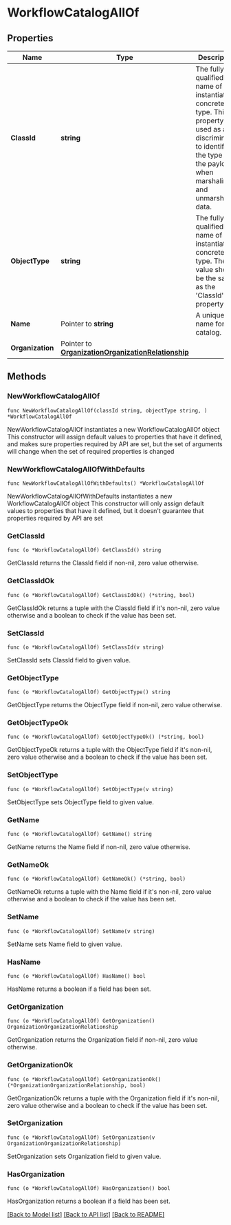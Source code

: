 # WorkflowCatalogAllOf

## Properties

Name | Type | Description | Notes
------------ | ------------- | ------------- | -------------
**ClassId** | **string** | The fully-qualified name of the instantiated, concrete type. This property is used as a discriminator to identify the type of the payload when marshaling and unmarshaling data. | [default to "workflow.Catalog"]
**ObjectType** | **string** | The fully-qualified name of the instantiated, concrete type. The value should be the same as the &#39;ClassId&#39; property. | [default to "workflow.Catalog"]
**Name** | Pointer to **string** | A unique name for the catalog. | [optional] 
**Organization** | Pointer to [**OrganizationOrganizationRelationship**](organization.Organization.Relationship.md) |  | [optional] 

## Methods

### NewWorkflowCatalogAllOf

`func NewWorkflowCatalogAllOf(classId string, objectType string, ) *WorkflowCatalogAllOf`

NewWorkflowCatalogAllOf instantiates a new WorkflowCatalogAllOf object
This constructor will assign default values to properties that have it defined,
and makes sure properties required by API are set, but the set of arguments
will change when the set of required properties is changed

### NewWorkflowCatalogAllOfWithDefaults

`func NewWorkflowCatalogAllOfWithDefaults() *WorkflowCatalogAllOf`

NewWorkflowCatalogAllOfWithDefaults instantiates a new WorkflowCatalogAllOf object
This constructor will only assign default values to properties that have it defined,
but it doesn't guarantee that properties required by API are set

### GetClassId

`func (o *WorkflowCatalogAllOf) GetClassId() string`

GetClassId returns the ClassId field if non-nil, zero value otherwise.

### GetClassIdOk

`func (o *WorkflowCatalogAllOf) GetClassIdOk() (*string, bool)`

GetClassIdOk returns a tuple with the ClassId field if it's non-nil, zero value otherwise
and a boolean to check if the value has been set.

### SetClassId

`func (o *WorkflowCatalogAllOf) SetClassId(v string)`

SetClassId sets ClassId field to given value.


### GetObjectType

`func (o *WorkflowCatalogAllOf) GetObjectType() string`

GetObjectType returns the ObjectType field if non-nil, zero value otherwise.

### GetObjectTypeOk

`func (o *WorkflowCatalogAllOf) GetObjectTypeOk() (*string, bool)`

GetObjectTypeOk returns a tuple with the ObjectType field if it's non-nil, zero value otherwise
and a boolean to check if the value has been set.

### SetObjectType

`func (o *WorkflowCatalogAllOf) SetObjectType(v string)`

SetObjectType sets ObjectType field to given value.


### GetName

`func (o *WorkflowCatalogAllOf) GetName() string`

GetName returns the Name field if non-nil, zero value otherwise.

### GetNameOk

`func (o *WorkflowCatalogAllOf) GetNameOk() (*string, bool)`

GetNameOk returns a tuple with the Name field if it's non-nil, zero value otherwise
and a boolean to check if the value has been set.

### SetName

`func (o *WorkflowCatalogAllOf) SetName(v string)`

SetName sets Name field to given value.

### HasName

`func (o *WorkflowCatalogAllOf) HasName() bool`

HasName returns a boolean if a field has been set.

### GetOrganization

`func (o *WorkflowCatalogAllOf) GetOrganization() OrganizationOrganizationRelationship`

GetOrganization returns the Organization field if non-nil, zero value otherwise.

### GetOrganizationOk

`func (o *WorkflowCatalogAllOf) GetOrganizationOk() (*OrganizationOrganizationRelationship, bool)`

GetOrganizationOk returns a tuple with the Organization field if it's non-nil, zero value otherwise
and a boolean to check if the value has been set.

### SetOrganization

`func (o *WorkflowCatalogAllOf) SetOrganization(v OrganizationOrganizationRelationship)`

SetOrganization sets Organization field to given value.

### HasOrganization

`func (o *WorkflowCatalogAllOf) HasOrganization() bool`

HasOrganization returns a boolean if a field has been set.


[[Back to Model list]](../README.md#documentation-for-models) [[Back to API list]](../README.md#documentation-for-api-endpoints) [[Back to README]](../README.md)


